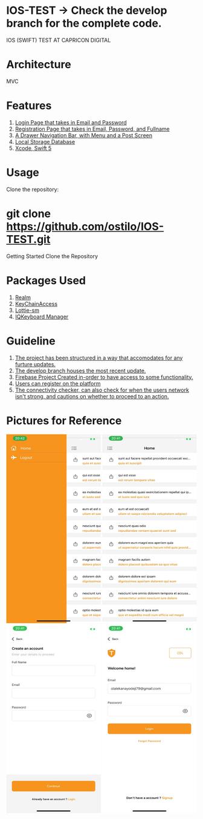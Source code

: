 # IOS-TEST -> Check the develop branch for the complete code.
IOS (SWIFT) TEST AT CAPRICON DIGITAL 

# Architecture
MVC

# Features
1. [Login Page that takes in Email and Password](#)
2. [Registration Page that takes in Email, Password, and Fullname](#)
3. [A Drawer Navigation Bar, with Menu and a Post Screen](#)
4. [Local Storage Database](#)
5. [Xcode, Swift 5](#)

# Usage
Clone the repository:

# git clone https://github.com/ostilo/IOS-TEST.git

 
Getting Started
Clone the Repository

# Packages Used

1. [Realm](#)
2. [KeyChainAccess](#)
3. [Lottie-sm](#)
4. [IQKeyboard Manager](#)


# Guideline
1. [The project has been structured in a way that accomodates for any furture updates.](#)
2. [The develop branch houses the most recent update.](#)
3. [Firebase Project Created in-order to have access to some functionality.](#)
4. [Users can register on the platform](#)
5. [The connectivity checker, can also check for when the users network isn't strong, and cautions on whether to proceed to an action.](#)


# Pictures for Reference

<img src="https://github.com/ostilo/IOS-TEST/blob/main/WhatsApp%20Image%202023-11-17%20at%208.46.48%20PM.jpeg" width="250" height="500" />
<img src="https://github.com/ostilo/IOS-TEST/blob/main/WhatsApp%20Image%202023-11-17%20at%208.46.47%20PM.jpeg" width="250" height="500" />
<img src="https://github.com/ostilo/IOS-TEST/blob/main/WhatsApp%20Image%202023-11-17%20at%208.46.46%20PM%20(1).jpeg" width="250" height="500" />
<img src="https://github.com/ostilo/IOS-TEST/blob/main/WhatsApp%20Image%202023-11-17%20at%208.46.46%20PM%20(2).jpeg" width="250" height="500" />











